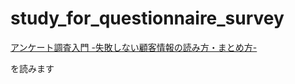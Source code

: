 # study_for_questionnaire_survey
[アンケート調査入門 -失敗しない顧客情報の読み方・まとめ方-](https://www.amazon.co.jp/%E3%82%A2%E3%83%B3%E3%82%B1%E3%83%BC%E3%83%88%E8%AA%BF%E6%9F%BB%E5%85%A5%E9%96%80-%E6%9C%9D%E9%87%8E%E7%86%99%E5%BD%A6/dp/4489021135) 

を読みます
